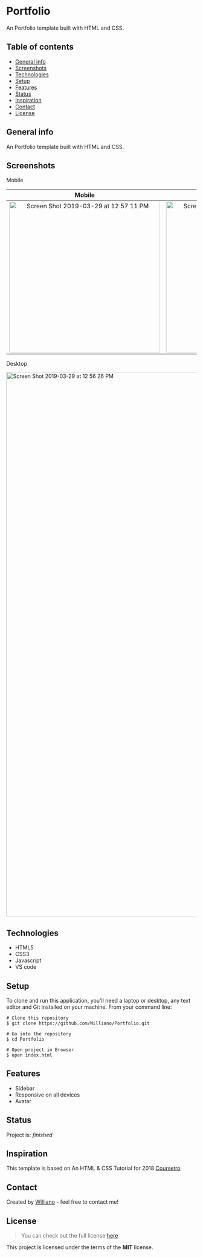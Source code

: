 # Portfolio
An Portfolio template built with HTML and CSS.

## Table of contents
* [General info](#general-info)
* [Screenshots](#screenshots)
* [Technologies](#technologies)
* [Setup](#setup)
* [Features](#features)
* [Status](#status)
* [Inspiration](#inspiration)
* [Contact](#contact)
* [License](#license)

## General info
An Portfolio template built with HTML and CSS.

## Screenshots
Mobile

Mobile             |  Mobile With Sidebar
:-------------------------:|:-------------------------:
<img width="399" alt="Screen Shot 2019-03-29 at 12 57 11 PM" src="https://user-images.githubusercontent.com/19711677/55234118-4fa3a080-5222-11e9-9f03-68772a5121f6.png">  | <img width="399" alt="Screen Shot 2019-03-29 at 12 57 35 PM" src="https://user-images.githubusercontent.com/19711677/55234655-8a5a0880-5223-11e9-8f53-04e2abeb67d9.png">

Desktop 

<img width="1440" alt="Screen Shot 2019-03-29 at 12 56 26 PM" src="https://user-images.githubusercontent.com/19711677/55234128-5500eb00-5222-11e9-9462-73588b03e458.png">

## Technologies
* HTML5
* CSS3 
* Javascript
* VS code 

## Setup
To clone and run this application, you'll need a laptop or desktop, any text editor and Git installed on your machine. From your command line:

```
# Clone this repository
$ git clone https://github.com/Williano/Portfolio.git

# Go into the repository
$ cd Portfolio

# Open project in Browser
$ open index.html
```

## Features

* Sidebar
* Responsive on all devices
* Avatar

## Status
Project is: _finished_

## Inspiration
This template is based on An HTML & CSS Tutorial for 2018 [Coursetro](https://www.youtube.com/watch?v=HKuDR0fYtCY)

## Contact
Created by [Williano](https://williano.github.io/) - feel free to contact me!

## License
>You can check out the full license [here](https://github.com/Williano/Portfolio/blob/master/LICENSE)

This project is licensed under the terms of the **MIT** license.
